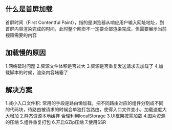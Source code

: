 ## 什么是首屏加载
首屏时间（First Contentful Paint），指的是浏览器从响应用户输入网址地址，到首屏内容渲染完成的时间，此时整个网页不一定要全部渲染完成，但需要展示当前视窗需要的内容

## 加载慢的原因
1.网络延时问题
2.资源文件体积是否过大
3.资源是否重复发送请求去加载了
4.加载脚本的时候，渲染内容堵塞了

## 解决方案

1.减小入口文件积:
常用的手段是路由懒加载，把不同路由对应的组件分割成不同的代码块，待路由被请求的时候会单独打包路由，使得入口文件变小，加载速度大大增加
2.静态资源本地缓存
合理利用localStorage
3.UI框架按需加载
4.图片资源的压缩
5.组件重复打包
6.开启GZip压缩
7.使用SSR